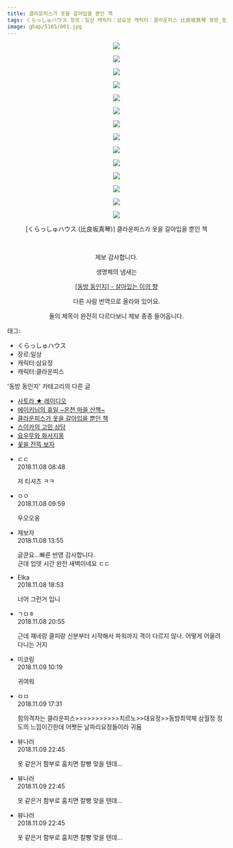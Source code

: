 ```yaml
---
title: 클라운피스가 옷을 갈아입을 뿐인 책
tags: くらっしゅハウス 장르：일상 캐릭터：삼요정 캐릭터：클라운피스 比良坂真琴 동방_동인지
image: ghap/5165/001.jpg
---
```

<div class="article">
<p style="text-align: center; clear: none; float: none;"><img src="{{ site.nasurl }}/ghap/5165/001.jpg"/></p>
<p style="text-align: center; clear: none; float: none;"><img src="{{ site.nasurl }}/ghap/5165/002.jpg"/></p>
<p style="text-align: center; clear: none; float: none;"><img src="{{ site.nasurl }}/ghap/5165/003.jpg"/></p>
<p style="text-align: center; clear: none; float: none;"><img src="{{ site.nasurl }}/ghap/5165/004.jpg"/></p>
<p style="text-align: center; clear: none; float: none;"><img src="{{ site.nasurl }}/ghap/5165/005.jpg"/></p>
<p style="text-align: center; clear: none; float: none;"><img src="{{ site.nasurl }}/ghap/5165/006.jpg"/></p>
<p style="text-align: center; clear: none; float: none;"><img src="{{ site.nasurl }}/ghap/5165/007.jpg"/></p>
<p style="text-align: center; clear: none; float: none;"><img src="{{ site.nasurl }}/ghap/5165/008.jpg"/></p>
<p style="text-align: center; clear: none; float: none;"><img src="{{ site.nasurl }}/ghap/5165/009.jpg"/></p>
<p style="text-align: center; clear: none; float: none;"><img src="{{ site.nasurl }}/ghap/5165/010.jpg"/></p>
<p style="text-align: center; clear: none; float: none;"><img src="{{ site.nasurl }}/ghap/5165/011.jpg"/></p>
<p style="text-align: center; clear: none; float: none;"><img src="{{ site.nasurl }}/ghap/5165/012.jpg"/></p>
<p style="text-align: center; clear: none; float: none;"><img src="{{ site.nasurl }}/ghap/5165/013.jpg"/></p>
<p style="text-align: center; clear: none; float: none;"><img src="{{ site.nasurl }}/ghap/5165/014.jpg"/></p>
<p style="text-align: center; clear: none; float: none;">[くらっしゅハウス (比良坂真琴)] 클라운피스가 옷을 갈아입을 뿐인 책</p>
<p style="text-align: center; clear: none; float: none;"><br/></p>
<p style="text-align: center; clear: none; float: none;">제보 감사합니다.</p>
<p style="text-align: center; clear: none; float: none;">생명체의 냄새는</p>
<p style="text-align: center; clear: none; float: none;"><a href="https://ghaptouhou.tistory.com/601" target="_blank">[동방 동인지] - 살아있는 이의 향</a></p>
<p style="text-align: center; clear: none; float: none;">다른 사람 번역으로 올라와 있어요.<br/></p>
<p style="text-align: center; clear: none; float: none;">둘의 제목이 완전히 다르다보니 제보 종종 들어옵니다.</p>
</div><div class="tagTrail">
<p>태그: </p>
<ul>
<li>くらっしゅハウス</li>
<li>장르:일상</li>
<li>캐릭터:삼요정</li>
<li>캐릭터:클라운피스</li>
</ul>
</div><div class="another">
<p>'동방 동인지' 카테고리의 다른 글</p>
<ul>
<li><a href="/2018-11-18-ghap_5198">사토라 ★ 레이디오</a></li>
<li><a href="/2018-11-11-ghap_5181">에이키님의 휴일 ~온천 마을 산책~</a></li>
<li><a href="/2018-11-08-ghap_5165">클라운피스가 옷을 갈아입을 뿐인 책</a></li>
<li><a href="/2018-11-08-ghap_304">스이카의 고민 상담</a></li>
<li><a href="/2018-11-08-ghap_5163">요우무와 화서지몽</a></li>
<li><a href="/2018-11-06-ghap_5162">꽃을 잔뜩 보자</a></li>
</ul>
</div><div class="cb_module cb_fluid">
<div class="cb_wrt cb_profile">
<div class="comment">
<ul>
<li class="cb_thumb_off" id="comment15369670">
<div class="cb_comment_area">
<div class="cb_info_area">
<div class="cb_section">
<span class="cb_nick_name">ㄷㄷ</span>
</div>
<div class="cb_section">
<span class="cb_date">2018.11.08 08:48 </span>
</div>
</div>
<div class="cb_dsc_comment">
<p class="cb_dsc">
											저 티셔츠 ㅋㅋ
										</p>
</div>
</div></li>
<li class="cb_thumb_off" id="comment15369703">
<div class="cb_comment_area">
<div class="cb_info_area">
<div class="cb_section">
<span class="cb_nick_name">ㅇㅇ</span>
</div>
<div class="cb_section">
<span class="cb_date">2018.11.08 09:59 </span>
</div>
</div>
<div class="cb_dsc_comment">
<p class="cb_dsc">
											우오오옹
										</p>
</div>
</div></li>
<li class="cb_thumb_off" id="comment15369824">
<div class="cb_comment_area">
<div class="cb_info_area">
<div class="cb_section">
<span class="cb_nick_name">제보자</span>
</div>
<div class="cb_section">
<span class="cb_date">2018.11.08 13:55 </span>
</div>
</div>
<div class="cb_dsc_comment">
<p class="cb_dsc">
											글쿤요...빠른 반영 감사합니다.<br/>
근데 업뎃 시간 완전 새벽이네요 ㄷㄷ
										</p>
</div>
</div></li>
<li class="cb_thumb_off" id="comment15369952">
<div class="cb_comment_area">
<div class="cb_info_area">
<div class="cb_section">
<span class="cb_nick_name">Elka</span>
</div>
<div class="cb_section">
<span class="cb_date">2018.11.08 18:53 </span>
</div>
</div>
<div class="cb_dsc_comment">
<p class="cb_dsc">
											너어 그런거 입니
										</p>
</div>
</div></li>
<li class="cb_thumb_off" id="comment15370017">
<div class="cb_comment_area">
<div class="cb_info_area">
<div class="cb_section">
<span class="cb_nick_name">ㄱㅁㅎ</span>
</div>
<div class="cb_section">
<span class="cb_date">2018.11.08 20:55 </span>
</div>
</div>
<div class="cb_dsc_comment">
<p class="cb_dsc">
											근데 쟤네랑 클피랑 신분부터 시작해서 파워까지 격이 다르지 않나. 어떻게 어울려 다니는 거지
										</p>
</div>
</div></li>
<li class="cb_thumb_off" id="comment15370346">
<div class="cb_comment_area">
<div class="cb_info_area">
<div class="cb_section">
<span class="cb_nick_name">미코링</span>
</div>
<div class="cb_section">
<span class="cb_date">2018.11.09 10:19 </span>
</div>
</div>
<div class="cb_dsc_comment">
<p class="cb_dsc">
											귀여워
										</p>
</div>
</div></li>
<li class="cb_thumb_off" id="comment15370570">
<div class="cb_comment_area">
<div class="cb_info_area">
<div class="cb_section">
<span class="cb_nick_name">ㅁㅁ</span>
</div>
<div class="cb_section">
<span class="cb_date">2018.11.09 17:31 </span>
</div>
</div>
<div class="cb_dsc_comment">
<p class="cb_dsc">
											힘의격차는 클라운피스&gt;&gt;&gt;&gt;&gt;&gt;&gt;&gt;&gt;&gt;&gt;치르노&gt;&gt;대요정&gt;&gt;동방최약체 삼월정 정도의 느낌이긴한데 어쨋든 날파리요정들이라 귀욤
										</p>
</div>
</div></li>
<li class="cb_thumb_off" id="comment15370824">
<div class="cb_comment_area">
<div class="cb_info_area">
<div class="cb_section">
<span class="cb_nick_name">뷰나러</span>
</div>
<div class="cb_section">
<span class="cb_date">2018.11.09 22:45 </span>
</div>
</div>
<div class="cb_dsc_comment">
<p class="cb_dsc">
											옷 같은거 함부로 훔치면 칼빵 맞을 텐데...
										</p>
</div>
</div></li>
<li class="cb_thumb_off" id="comment15370825">
<div class="cb_comment_area">
<div class="cb_info_area">
<div class="cb_section">
<span class="cb_nick_name">뷰나러</span>
</div>
<div class="cb_section">
<span class="cb_date">2018.11.09 22:45 </span>
</div>
</div>
<div class="cb_dsc_comment">
<p class="cb_dsc">
											옷 같은거 함부로 훔치면 칼빵 맞을 텐데...
										</p>
</div>
</div></li>
<li class="cb_thumb_off" id="comment15370826">
<div class="cb_comment_area">
<div class="cb_info_area">
<div class="cb_section">
<span class="cb_nick_name">뷰나러</span>
</div>
<div class="cb_section">
<span class="cb_date">2018.11.09 22:45 </span>
</div>
</div>
<div class="cb_dsc_comment">
<p class="cb_dsc">
											옷 같은거 함부로 훔치면 칼빵 맞을 텐데...
										</p>
</div>
</div></li>
</ul>
</div>
</div><!-- commentList close -->
</div>